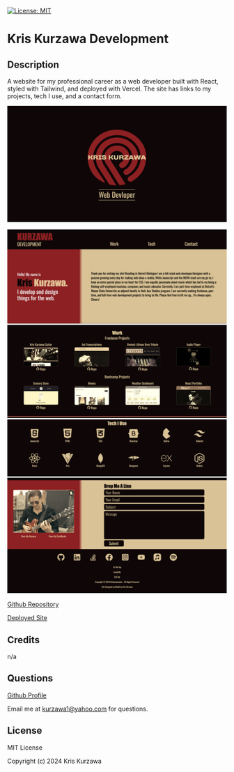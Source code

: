 [![License: MIT](https://img.shields.io/badge/License-MIT-yellow.svg)](https://opensource.org/licenses/MIT)
# Kris Kurzawa Development

## Description
A website for my professional career as a web developer built with React, styled with Tailwind, and deployed with Vercel.  The site has links to my projects, tech I use, and a contact form.

![screenshot5](https://github.com/KKurzawa/kris-dev-portfolio/blob/main/public/Screenshot5.png)

![screenshot1](https://github.com/KKurzawa/kris-dev-portfolio/blob/main/public/Screenshot1.png)
![screenshot2](https://github.com/KKurzawa/kris-dev-portfolio/blob/main/public/Screenshot2.png)
![screenshot3](https://github.com/KKurzawa/kris-dev-portfolio/blob/main/public/Screenshot3.png)
![screenshot4](https://github.com/KKurzawa/kris-dev-portfolio/blob/main/public/Screenshot4.png)

[Github Repository](https://github.com/KKurzawa/kris-dev-portfolio)

[Deployed Site](https://kris-dev-portfolio.vercel.app/)

## Credits

n/a

## Questions

[Github Profile](https://github.com/KKurzawa)

Email me at kurzawa1@yahoo.com for questions.

## License

MIT License

Copyright (c) 2024 Kris Kurzawa

